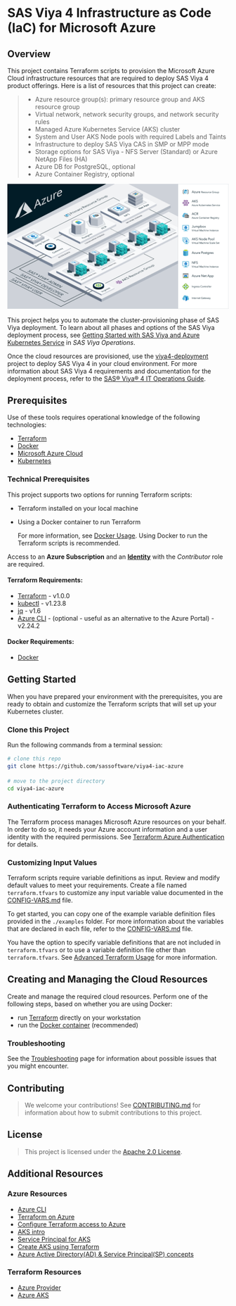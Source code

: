 # SAS Viya 4 Infrastructure as Code (IaC) for Microsoft Azure

## Overview

This project contains Terraform scripts to provision the Microsoft Azure Cloud infrastructure resources that are required to deploy SAS Viya 4 product offerings. Here is a list of resources that this project can create:

  >- Azure resource group(s): primary resource group and AKS resource group
  >- Virtual network, network security groups, and network security rules
  >- Managed Azure Kubernetes Service (AKS) cluster
  >- System and User AKS Node pools with required Labels and Taints
  >- Infrastructure to deploy SAS Viya CAS in SMP or MPP mode
  >- Storage options for SAS Viya -  NFS Server (Standard) or Azure NetApp Files (HA)
  >- Azure DB for PostgreSQL, optional
  >- Azure Container Registry, optional

[<img src="./docs/images/viya4-iac-azure-diag.png" alt="Architecture Diagram" width="750"/>](./docs/images/viya4-iac-azure-diag.png?raw=true)

This project helps you to automate the cluster-provisioning phase of SAS Viya deployment. To learn about all phases and options of the
SAS Viya deployment process, see [Getting Started with SAS Viya and Azure Kubernetes Service](https://go.documentation.sas.com/doc/en/itopscdc/v_015/itopscon/n1d7qc4nfr3s5zn103a1qy0kj4l1.htm) in _SAS Viya Operations_.

Once the cloud resources are provisioned, use the [viya4-deployment](https://github.com/sassoftware/viya4-deployment) project to deploy 
SAS Viya 4 in your cloud environment. For more information about SAS Viya 4 requirements and documentation for the deployment
process, refer to the [SAS&reg; Viya&reg; 4 IT Operations Guide](https://go.documentation.sas.com/doc/en/itopscdc/default/itopswlcm/home.htm).

## Prerequisites

Use of these tools requires operational knowledge of the following technologies:

- [Terraform](https://www.terraform.io/intro/index.html)
- [Docker](https://www.docker.com/)
- [Microsoft Azure Cloud](https://azure.microsoft.com/)
- [Kubernetes](https://kubernetes.io/docs/concepts/)
 

### Technical Prerequisites

This project supports two options for running Terraform scripts:
- Terraform installed on your local machine
- Using a Docker container to run Terraform
  
  For more information, see [Docker Usage](./docs/user/DockerUsage.md). Using Docker to run the Terraform scripts is recommended.

Access to an **Azure Subscription** and an [**Identity**](./docs/user/TerraformAzureAuthentication.md) with the *Contributor* role are required.

#### Terraform Requirements:
- [Terraform](https://www.terraform.io/downloads.html) - v1.0.0
- [kubectl](https://kubernetes.io/docs/tasks/tools/install-kubectl) - v1.23.8
- [jq](https://stedolan.github.io/jq/) - v1.6
- [Azure CLI](https://docs.microsoft.com/en-us/cli/azure) - (optional - useful as an alternative to the Azure Portal) - v2.24.2

#### Docker Requirements:
- [Docker](https://docs.docker.com/get-docker/)

## Getting Started

When you have prepared your environment with the prerequisites, you are ready to obtain and customize the Terraform scripts that
will set up your Kubernetes cluster.

### Clone this Project

Run the following commands from a terminal session:

```bash
# clone this repo
git clone https://github.com/sassoftware/viya4-iac-azure

# move to the project directory
cd viya4-iac-azure
```

### Authenticating Terraform to Access Microsoft Azure

The Terraform process manages Microsoft Azure resources on your behalf. In order to do so, it needs your Azure account information and a user
identity with the required permissions. See [Terraform Azure Authentication](./docs/user/TerraformAzureAuthentication.md) for details.

### Customizing Input Values

Terraform scripts require variable definitions as input. Review and modify default values to meet your requirements. Create a file named
`terraform.tfvars` to customize any input variable value documented in the [CONFIG-VARS.md](docs/CONFIG-VARS.md) file. 

To get started, you can copy one of the example variable definition files provided in the `./examples` folder. For more information about the
variables that are declared in each file, refer to the [CONFIG-VARS.md](docs/CONFIG-VARS.md) file.

You have the option to specify variable definitions that are not included in `terraform.tfvars` or to use a variable definition file other than
`terraform.tfvars`. See [Advanced Terraform Usage](docs/user/AdvancedTerraformUsage.md) for more information.

## Creating and Managing the Cloud Resources

Create and manage the required cloud resources. Perform one of the following steps, based on whether you are using Docker: 

- run [Terraform](docs/user/TerraformUsage.md) directly on your workstation
- run the [Docker container](docs/user/DockerUsage.md) (recommended)

### Troubleshooting

See the [Troubleshooting](./docs/Troubleshooting.md) page for information about possible issues that you might encounter.

## Contributing

> We welcome your contributions! See [CONTRIBUTING.md](CONTRIBUTING.md) for information about how to submit contributions to this project.

## License

> This project is licensed under the [Apache 2.0 License](LICENSE).

## Additional Resources

### Azure Resources

- [Azure CLI](https://docs.microsoft.com/en-gb/cli/azure/?view=azure-cli-latest)
- [Terraform on Azure](https://docs.microsoft.com/en-us/azure/terraform)
- [Configure Terraform access to Azure](https://docs.microsoft.com/en-us/azure/terraform/terraform-install-configure)
- [AKS intro](https://docs.microsoft.com/en-us/azure/aks/intro-kubernetes)
- [Service Principal for AKS](https://docs.microsoft.com/en-us/azure/aks/kubernetes-service-principal)
- [Create AKS using Terraform](https://docs.microsoft.com/en-us/azure/terraform/terraform-create-k8s-cluster-with-tf-and-aks)
- [Azure Active Directory(AD) & Service Principal(SP) concepts](https://docs.microsoft.com/en-us/azure/active-directory/develop/app-objects-and-service-principals)

### Terraform Resources

- [Azure Provider](https://www.terraform.io/docs/providers/azurerm/index.html)
- [Azure AKS](https://www.terraform.io/docs/providers/azurerm/r/kubernetes_cluster.html)
